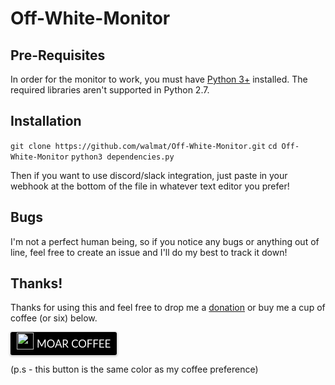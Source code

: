 # Off-White-Monitor

## Pre-Requisites

In order for the monitor to work, you must have [Python 3+](https://www.python.org/downloads/) installed. The required libraries aren't supported in Python 2.7.

## Installation

`git clone https://github.com/walmat/Off-White-Monitor.git`
`cd Off-White-Monitor`
`python3 dependencies.py`

Then if you want to use discord/slack integration, just paste in your webhook at the bottom of the file in whatever text editor you prefer!

## Bugs

I'm not a perfect human being, so if you notice any bugs or anything out of line, feel free to create an issue and I'll do my best to track it down!

## Thanks!

Thanks for using this and feel free to drop me a [donation](paypal.me/walmat) or buy me a cup of coffee (or six) below.

<style>.bmc-button img{width: 27px !important;margin-bottom: 1px !important;box-shadow: none !important;border: none !important;vertical-align: middle !important;}.bmc-button{line-height: 36px !important;height:37px !important;text-decoration: none !important;display:inline-flex !important;color:#ffffff !important;background-color:#000000 !important;border-radius: 3px !important;border: 1px solid transparent !important;padding: 0px 9px !important;font-size: 17px !important;letter-spacing:-0.08px !important;;box-shadow: 0px 1px 2px rgba(190, 190, 190, 0.5) !important;-webkit-box-shadow: 0px 1px 2px 2px rgba(190, 190, 190, 0.5) !important;margin: 0 auto !important;font-family:'Lato', sans-serif !important;-webkit-box-sizing: border-box !important;box-sizing: border-box !important;-o-transition: 0.3s all linear !important;-webkit-transition: 0.3s all linear !important;-moz-transition: 0.3s all linear !important;-ms-transition: 0.3s all linear !important;transition: 0.3s all linear !important;}.bmc-button:hover, .bmc-button:active, .bmc-button:focus {-webkit-box-shadow: 0px 1px 2px 2px rgba(190, 190, 190, 0.5) !important;text-decoration: none !important;box-shadow: 0px 1px 2px 2px rgba(190, 190, 190, 0.5) !important;opacity: 0.85 !important;color:#ffffff !important;}</style><link href="https://fonts.googleapis.com/css?family=Lato&subset=latin,latin-ext" rel="stylesheet"><a class="bmc-button" target="_blank" href="https://www.buymeacoffee.com/nebula"><img src="https://www.buymeacoffee.com/assets/img/BMC-btn-logo.svg" alt="MOAR COFFEE"><span style="margin-left:5px">MOAR COFFEE</span></a>

(p.s - this button is the same color as my coffee preference)
